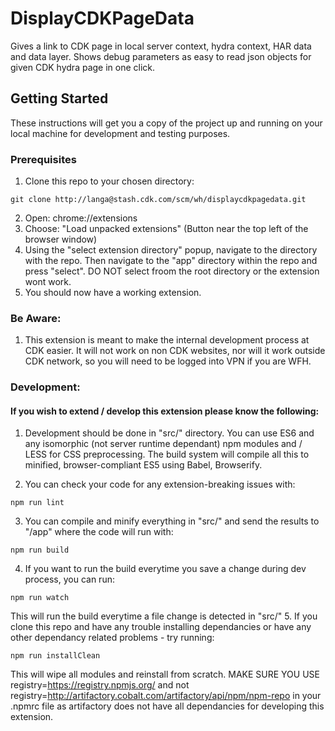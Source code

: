 # DisplayCDKPageData
Gives a link to CDK page in local server context, hydra context, HAR data and data layer. Shows debug parameters as easy to read json objects for given CDK hydra page in one click.

## Getting Started

These instructions will get you a copy of the project up and running on your local machine for development and testing purposes.

### Prerequisites

1. Clone this repo to your chosen directory:
```
git clone http://langa@stash.cdk.com/scm/wh/displaycdkpagedata.git
```
2. Open: chrome://extensions
3. Choose: "Load unpacked extensions" (Button near the top left of the browser window)
4. Using the "select extension directory" popup, navigate to the directory with the repo. Then navigate to the "app" directory within the repo and press "select". DO NOT select froom the root directory or the extension wont work.
5. You should now have a working extension.

### Be Aware:
1. This extension is meant to make the internal development process at CDK easier. It will not work on non CDK websites, nor will it work outside CDK network, so you will need to be logged into VPN if you are WFH.

### Development:
#### If you wish to extend / develop this extension please know the following:
1. Development should be done in "src/" directory. You can use ES6 and any isomorphic (not server runtime dependant) npm modules and / LESS for CSS preprocessing. The build system will compile all this to minified, browser-compliant ES5 using Babel, Browserify.

2. You can check your code for any extension-breaking issues with:
```
npm run lint
```
3. You can compile and minify everything in "src/" and send the results to "/app" where the code will run with:
```
npm run build
```
4. If you want to run the build everytime you save a change during dev process, you can run:
```
npm run watch
```
This will run the build everytime a file change is detected in "src/"
5. If you clone this repo and have any trouble installing dependancies or have any other dependancy related problems - try running:
```
npm run installClean
```
This will wipe all modules and reinstall from scratch. MAKE SURE YOU USE registry=https://registry.npmjs.org/ and not registry=http://artifactory.cobalt.com/artifactory/api/npm/npm-repo in your .npmrc file as artifactory does not have all dependancies for developing this extension.
